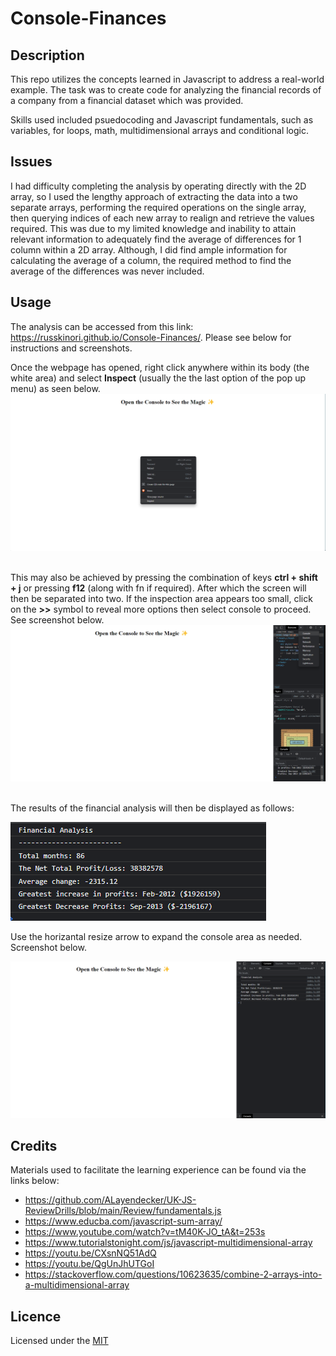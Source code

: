 # Console-Finances

## Description

This repo utilizes the concepts learned in Javascript to address a real-world example. The task was to create code for analyzing the financial records of a company from a financial dataset which was provided. 

Skills used included psuedocoding and Javascript fundamentals, such as variables, for loops, math, multidimensional arrays and conditional logic.

## Issues

I had difficulty completing the analysis by operating directly with the 2D array, so I used the lengthy approach of extracting the data into a two separate arrays, performing the required operations on the single array, then querying indices of each new array to realign and retrieve the values required. This was due to my limited knowledge and inability to attain relevant information to adequately find the average of differences for 1 column within a 2D array. Although, I did find ample information for calculating the average of a column, the required method to find the average of the differences was never included. 

## Usage

The analysis can be accessed from this link: https://russkinori.github.io/Console-Finances/. Please see below for instructions and screenshots.

Once the webpage has opened, right click anywhere within its body (the white area) and select **Inspect** (usually the the last option of the pop up menu) as seen below.
<br>
![](./images/webpage-inspect.png)
<br>
<br>

This may also be achieved by pressing the combination of keys **ctrl + shift + j** or pressing **f12** (along with fn if required). After which the screen will then be separated into two. If the inspection area appears too small, click on the **>>** symbol to reveal more options then select console to proceed. See screenshot below.
<br>
![](./images/webpage-console.png)
<br>
<br>

The results of the financial analysis will then be displayed as follows:
<br>

![](./images/analysis.png)

Use the horizantal resize arrow to expand the console area as needed. Screenshot below.
<br>

![](./images/webpage-analysis.png)

## Credits

Materials used to facilitate the learning experience can be found via the links below:

- https://github.com/ALayendecker/UK-JS-ReviewDrills/blob/main/Review/fundamentals.js
- https://www.educba.com/javascript-sum-array/
- https://www.youtube.com/watch?v=tM40K-JO_tA&t=253s
- https://www.tutorialstonight.com/js/javascript-multidimensional-array
- https://youtu.be/CXsnNQ51AdQ
- https://youtu.be/QgUnJhUTGoI
- https://stackoverflow.com/questions/10623635/combine-2-arrays-into-a-multidimensional-array


## Licence

Licensed under the [MIT](./LICENSE)